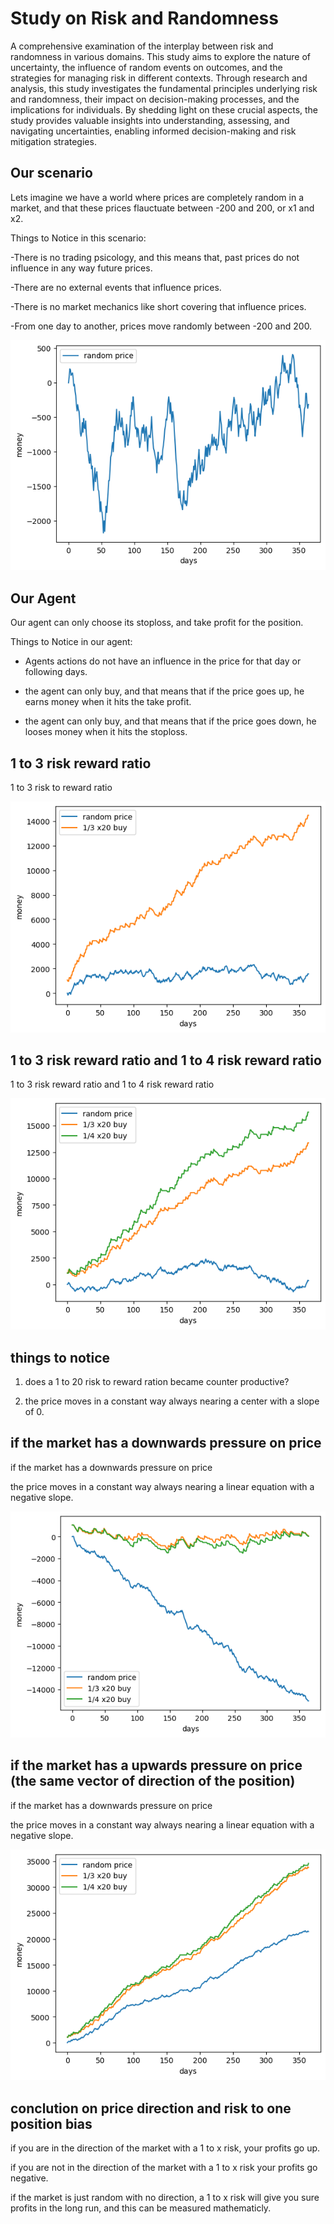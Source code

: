 # Study on Risk and Randomness

A comprehensive examination of the interplay between risk and randomness in various domains. This study aims to explore the nature of uncertainty, the influence of random events on outcomes, and the strategies for managing risk in different contexts. Through research and analysis, this study investigates the fundamental principles underlying risk and randomness, their impact on decision-making processes, and the implications for individuals. By shedding light on these crucial aspects, the study provides valuable insights into understanding, assessing, and navigating uncertainties, enabling informed decision-making and risk mitigation strategies.

## Our scenario

Lets imagine we have a world where prices are completely random in a market, and that these prices flauctuate between -200 and 200, or x1 and x2. 

Things to Notice in this scenario:

-There is no trading psicology, and this means that, past prices do not influence in any way future prices.

-There are no external events that influence prices.

-There is no market mechanics like short covering that influence prices.

-From one day to another, prices move randomly between -200 and 200.

![Image Alt Text](images/1.png)


## Our Agent

Our agent can only choose its stoploss, and take profit for the position.

Things to Notice in our agent:

- Agents actions do not have an influence in the price for that day or following days.

- the agent can only buy, and that means that if the price goes up, he earns money when it hits the take profit.

- the agent can only buy, and that means that if the price goes down, he looses money when it hits the stoploss.  

## 1 to 3 risk reward ratio

1 to 3 risk to reward ratio

![Image Alt Text](images/2.png)

## 1 to 3 risk reward ratio and 1 to 4 risk reward ratio 

1 to 3 risk reward ratio and 1 to 4 risk reward ratio 

![Image Alt Text](images/3.png)

## things to notice

1. does a 1 to 20 risk to reward ration became counter productive?

2. the price moves in a constant way always nearing a center with a slope of 0.

## if the market has a downwards pressure on price

if the market has a downwards pressure on price

the price moves in a constant way always nearing a linear equation with a negative slope.

![Image Alt Text](images/4.png)

## if the market has a upwards pressure on price (the same vector of direction of the position)

if the market has a downwards pressure on price

the price moves in a constant way always nearing a linear equation with a negative slope.

![Image Alt Text](images/5.png)

## conclution on price direction and risk to one position bias

if you are in the direction of the market with a 1 to x risk, your profits go up.

if you are not in the direction of the market with a 1 to x risk your profits go negative.

if the market is just random with no direction, a 1 to x risk will give you sure profits in the long run,
and this can be measured mathematicly.